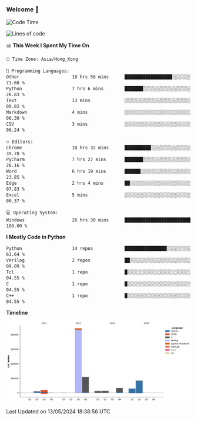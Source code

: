 ### Welcome 👋

<!--START_SECTION:waka-->
![Code Time](http://img.shields.io/badge/Code%20Time-19%20hrs%2024%20mins-blue)

![Lines of code](https://img.shields.io/badge/From%20Hello%20World%20I%27ve%20Written-755.7%20thousand%20lines%20of%20code-blue)

📊 **This Week I Spent My Time On** 

```text
🕑︎ Time Zone: Asia/Hong_Kong

💬 Programming Languages: 
Other                    18 hrs 58 mins      ██████████████████░░░░░░░   71.60 % 
Python                   7 hrs 6 mins        ███████░░░░░░░░░░░░░░░░░░   26.83 % 
Text                     13 mins             ░░░░░░░░░░░░░░░░░░░░░░░░░   00.82 % 
Markdown                 4 mins              ░░░░░░░░░░░░░░░░░░░░░░░░░   00.30 % 
CSV                      3 mins              ░░░░░░░░░░░░░░░░░░░░░░░░░   00.24 % 

🔥 Editors: 
Chrome                   10 hrs 32 mins      ██████████░░░░░░░░░░░░░░░   39.78 % 
PyCharm                  7 hrs 27 mins       ███████░░░░░░░░░░░░░░░░░░   28.16 % 
Word                     6 hrs 19 mins       ██████░░░░░░░░░░░░░░░░░░░   23.85 % 
Edge                     2 hrs 4 mins        ██░░░░░░░░░░░░░░░░░░░░░░░   07.83 % 
Excel                    5 mins              ░░░░░░░░░░░░░░░░░░░░░░░░░   00.37 % 

💻 Operating System: 
Windows                  26 hrs 30 mins      █████████████████████████   100.00 % 
```

**I Mostly Code in Python** 

```text
Python                   14 repos            ████████████████░░░░░░░░░   63.64 % 
Verilog                  2 repos             ██░░░░░░░░░░░░░░░░░░░░░░░   09.09 % 
Tcl                      1 repo              █░░░░░░░░░░░░░░░░░░░░░░░░   04.55 % 
C                        1 repo              █░░░░░░░░░░░░░░░░░░░░░░░░   04.55 % 
C++                      1 repo              █░░░░░░░░░░░░░░░░░░░░░░░░   04.55 % 
```



**Timeline**

![Lines of Code chart](https://raw.githubusercontent.com/xhj2501/xhj2501/main/assets/bar_graph.png)


 Last Updated on 13/05/2024 18:38:56 UTC
<!--END_SECTION:waka-->



